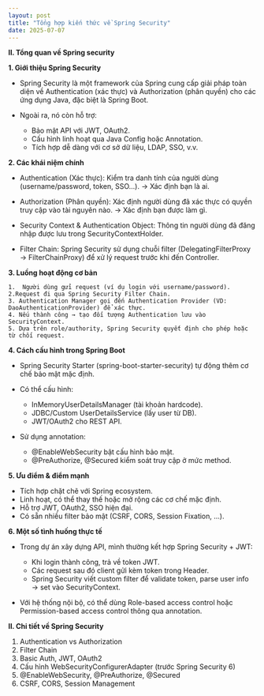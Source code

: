 ```yaml
---
layout: post
title: "Tổng hợp kiến thức về Spring Security"
date: 2025-07-07
---
```


**II. Tổng quan về Spring security**

**1. Giới thiệu Spring Security**

- Spring Security là một framework của Spring cung cấp giải pháp toàn diện về Authentication (xác thực) và Authorization (phân quyền) cho các ứng dụng Java, đặc biệt là Spring Boot.

- Ngoài ra, nó còn hỗ trợ:

  - Bảo mật API với JWT, OAuth2.
  - Cấu hình linh hoạt qua Java Config hoặc Annotation.
  - Tích hợp dễ dàng với cơ sở dữ liệu, LDAP, SSO, v.v.

**2. Các khái niệm chính**

- Authentication (Xác thực):
  Kiểm tra danh tính của người dùng (username/password, token, SSO...).
  → Xác định bạn là ai.

- Authorization (Phân quyền):
  Xác định người dùng đã xác thực có quyền truy cập vào tài nguyên nào.
  → Xác định bạn được làm gì.

- Security Context & Authentication Object:
  Thông tin người dùng đã đăng nhập được lưu trong SecurityContextHolder.

- Filter Chain:
  Spring Security sử dụng chuỗi filter (DelegatingFilterProxy → FilterChainProxy) để xử lý request trước khi đến Controller.

**3. Luồng hoạt động cơ bản**

    1.  Người dùng gửi request (ví dụ login với username/password).
    2.Request đi qua Spring Security Filter Chain.
    3. Authentication Manager gọi đến Authentication Provider (VD: DaoAuthenticationProvider) để xác thực.
    4. Nếu thành công → tạo đối tượng Authentication lưu vào SecurityContext.
    5. Dựa trên role/authority, Spring Security quyết định cho phép hoặc từ chối request.

**4. Cách cấu hình trong Spring Boot**

- Spring Security Starter (spring-boot-starter-security) tự động thêm cơ chế bảo mật mặc định.
- Có thể cấu hình:

  - InMemoryUserDetailsManager (tài khoản hardcode).
  - JDBC/Custom UserDetailsService (lấy user từ DB).
  - JWT/OAuth2 cho REST API.

- Sử dụng annotation:

  - @EnableWebSecurity bật cấu hình bảo mật.
  - @PreAuthorize, @Secured kiểm soát truy cập ở mức method.

**5. Ưu điểm & điểm mạnh**

- Tích hợp chặt chẽ với Spring ecosystem.
- Linh hoạt, có thể thay thế hoặc mở rộng các cơ chế mặc định.
- Hỗ trợ JWT, OAuth2, SSO hiện đại.
- Có sẵn nhiều filter bảo mật (CSRF, CORS, Session Fixation, ...).

**6. Một số tình huống thực tế**

- Trong dự án xây dựng API, mình thường kết hợp Spring Security + JWT:

  - Khi login thành công, trả về token JWT.
  - Các request sau đó client gửi kèm token trong Header.
  - Spring Security viết custom filter để validate token, parse user info → set vào SecurityContext.

- Với hệ thống nội bộ, có thể dùng Role-based access control hoặc Permission-based access control thông qua annotation.

**II. Chi tiết về Spring Security**

1. Authentication vs Authorization
2. Filter Chain
3. Basic Auth, JWT, OAuth2
4. Cấu hình WebSecurityConfigurerAdapter (trước Spring Security 6)
5. @EnableWebSecurity, @PreAuthorize, @Secured
6. CSRF, CORS, Session Management
